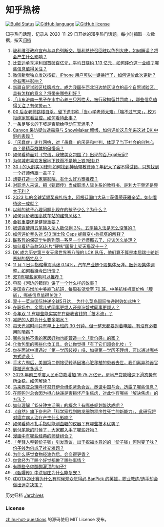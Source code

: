 # 知乎热榜
[![Build Status](https://github.com/ToWeLong/zhihu-hot-questions/workflows/CI/badge.svg)](https://github.com/ToWeLong/zhihu-hot-questions/actions)
[![GitHub language](https://img.shields.io/badge/language-golang-orange.svg)](https://golang.org/)
[![GitHub license](https://img.shields.io/github/license/ToWeLong/zhihu-hot-questions)](https://github.com/ToWeLong/zhihu-hot-questions/blob/main/LICENSE)

知乎热门话题，记录从 2020-11-29 日开始的知乎热门话题。每小时抓取一次数据，按天[归档](./archives)

<!-- BEGIN -->

1. [玻利维亚政府宣布与以色列断交，智利总统召回驻以色列大使，如何解读？将会产生什么影响？](https://www.zhihu.com/question/628627500)
1. [比亚迪单季净利润首破百亿元，平均日赚约 1.13 亿元，如何评价这一业绩？哪些信息值得关注？](https://www.zhihu.com/question/628575231)
1. [微信新增独立发送按钮，iPhone 用户可以一键换行了，如何评价此次更新？会有哪些影响？](https://www.zhihu.com/question/628620529)
1. [新疆自贸试验区挂牌成立，成为我国在西北沿边地区设立的首个自贸试验区，具有怎样的意义？将带来哪些利好？](https://www.zhihu.com/question/628635278)
1. [「山东济南一男子在市中心养三只烈性犬，被行政拘留并罚款 」，哪些信息值得关注？有何警示？](https://www.zhihu.com/question/628486654)
1. [00 后女老师跳楼自杀，留下遗书称「当小学老师太难」「喘不过气来」，校方拒绝家属看监控，如何看待此事？](https://www.zhihu.com/question/628641297)
1. [一条足够长的下坡是否能给电动车充满电？](https://www.zhihu.com/question/628293792)
1. [Canyon 采访疑似透露将与 ShowMaker 解绑，如何评价这几年来这对 DK 中野的表现？](https://www.zhihu.com/question/628511679)
1. [「厌蠢症」走红网络，对「愚蠢」的厌恶和批判，体现了当下社会的何种心态？是精英群体的傲慢吗？](https://www.zhihu.com/question/628654951)
1. [如何看待面对《完蛋，我被美女包围了》出现的百万gal玩家?](https://www.zhihu.com/question/628603920)
1. [为何城市喜欢发展地下铁而不是地上铁(轻轨)?](https://www.zhihu.com/question/628095222)
1. [30＋的大龄实习律师如何找到神仙带教律师？年纪大了容不得试错，只想找到一个好师傅跟一辈子？](https://www.zhihu.com/question/624152233)
1. [想要打造一个家庭影院，有什么好方案推荐？](https://www.zhihu.com/question/622906115)
1. [对职场人来说，把《甄嬛传》当成职场人际关系的教科书，是利大于弊还是弊大于利？](https://www.zhihu.com/question/628401239)
1. [2023 年的金球奖颁奖典礼结束，阿根廷国门大马丁获得荣获雅辛奖，如何看待这一成就？](https://www.zhihu.com/question/628492163)
1. [以前的孩子心理问题比现在的孩子少么？为什么？](https://www.zhihu.com/question/627489417)
1. [如何评价我国高铁车站的建筑风格？](https://www.zhihu.com/question/627298133)
1. [金钱重要还是健康重要？](https://www.zhihu.com/question/627976191)
1. [据调查使用五笔输入法人数仅剩 3%，五笔输入法是怎么没落的？](https://www.zhihu.com/question/562853766)
1. [如何评价拳头对 S13 瑞士轮 Caps 妮蔻变小兵抗塔的解释？](https://www.zhihu.com/question/628510438)
1. [联系我的保研学生跑到同一系另一个老师那去了，应该怎么处理？](https://www.zhihu.com/question/627907826)
1. [如何看待首款5G芯片“硬核”国货上架天猫双十一？](https://www.zhihu.com/question/628643917)
1. [DK 成为历史第三支无缘世界赛八强的 LCK 队伍，他们算不算是本届瑞士轮新赛制的牺牲品？](https://www.zhihu.com/question/628510973)
1. [11 月 1 日沪指缩量震荡涨 0.14%，汽车产业链个股集体反弹，医药股集体调整，如何看待今日行情？](https://www.zhihu.com/question/628630955)
1. [双11有哪些家电可以推荐？](https://www.zhihu.com/question/492139850)
1. [电影《河边的错误》讲了一个什么样的故事？](https://www.zhihu.com/question/627170582)
1. [美国宣布增加中美直飞航班，每周有望增至 70 班，中美航线机票价格「腰斩」，哪些信息值得关注？](https://www.zhihu.com/question/628185927)
1. [双十一菜鸟国际快递全球5日达， 为什么菜鸟国际快递时效如此快？](https://www.zhihu.com/question/628353944)
1. [在职场中，余莺儿式同事更烦人还是浣碧式同事更烦人？](https://www.zhihu.com/question/628421541)
1. [今年双 11 有哪些能实实在在帮我省钱的「技术流」？](https://www.zhihu.com/question/628499199)
1. [减肥的人群为什么要多喝水？](https://www.zhihu.com/question/627892406)
1. [每天光照时间只有早上上班的 30 分钟，但一整天都要对着电脑，有没有必要用防晒霜？](https://www.zhihu.com/question/628037265)
1. [哪些价格不贵的家居好物也能营造一个「贵价感」的家？](https://www.zhihu.com/question/628636967)
1. [化妆包里的哪些化妆工具，会让你觉得「有了它们超会化妆」？](https://www.zhihu.com/question/628052671)
1. [你在面试中遭遇过「第一学历歧视」吗，如果第一学历不理想，可以通过哪些方式逆袭？](https://www.zhihu.com/question/628579593)
1. [手术六周后，美国第二例接受转基因猪心脏移植的患者去世，我们离异种器官移植还有多远？](https://www.zhihu.com/question/628657741)
1. [2023 年前三季度人民币贷款增加 19.75 万亿元，房地产贷款增速下滑态势有所企稳，如何解读？](https://www.zhihu.com/question/628660065)
1. [马来西亚总理呼吁召开伊合组织紧急会议，邀请中国与会，透露了哪些信息？](https://www.zhihu.com/question/628654565)
1. [在网购时总会因为担心快递是否损坏产生焦虑，对此你有哪些「解决焦虑」的方法？](https://www.zhihu.com/question/628643585)
1. [如何理解「15分钟生活圈」的概念？有哪些规划能达成呢？](https://www.zhihu.com/question/320835093)
1. [《自然》旗下杂志称「科学家找到触发细胞程序性死亡的新能力」，此研究将对癌症病人治疗产生什么影响？](https://www.zhihu.com/question/628526802)
1. [如何看待不扎手指就能测血糖的仪器？有哪些技术优势？](https://www.zhihu.com/question/628634539)
1. [到付尾款的时候了，大家都入手了哪些好物？](https://www.zhihu.com/question/628593654)
1. [漫画中有哪些经典的师徒组合？](https://www.zhihu.com/question/324516096)
1. [「年轻人整顿份子钱」引发热议，出于祝福本意的的「份子钱」何时变了味？份子钱为何成了社交难题？](https://www.zhihu.com/question/628008375)
1. [为什么感觉食物经油炸后，会变得更香？](https://www.zhihu.com/question/628274605)
1. [你曾经为了睡个好觉都做了哪些事情？](https://www.zhihu.com/question/626638215)
1. [有哪些令你醍醐灌顶的句子?](https://www.zhihu.com/question/628637107)
1. [《甄嬛传》中沈眉庄为什么能复宠？](https://www.zhihu.com/question/568448140)
1. [《DOTA2》比赛为什么有时候观众觉得必 BanPick 的英雄，职业教练/选手却会做出迷之决策？](https://www.zhihu.com/question/558841454)

<!-- END -->

历史归档 [./archives](./archives)


### License
[zhihu-hot-questions](https://github.com/towelong/zhihu-hot-questions) 的源码使用 MIT License 发布。